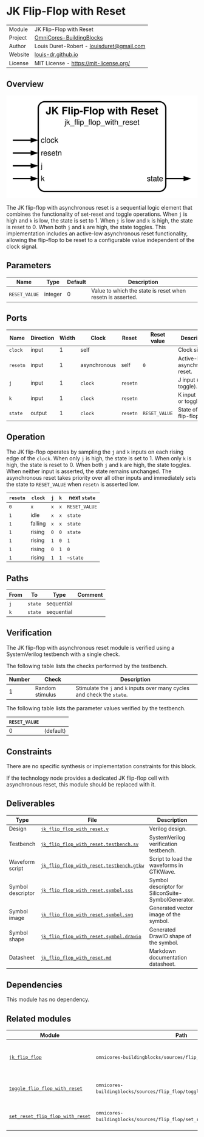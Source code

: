 # JK Flip-Flop with Reset

|         |                                                                                  |
| ------- | -------------------------------------------------------------------------------- |
| Module  | JK Flip-Flop with Reset                                                          |
| Project | [OmniCores-BuildingBlocks](https://github.com/Louis-DR/OmniCores-BuildingBlocks) |
| Author  | Louis Duret-Robert - [louisduret@gmail.com](mailto:louisduret@gmail.com)         |
| Website | [louis-dr.github.io](https://louis-dr.github.io)                                 |
| License | MIT License - https://mit-license.org/                                           |

## Overview

![jk_flip_flop_with_reset](jk_flip_flop_with_reset.symbol.svg)

The JK flip-flop with asynchronous reset is a sequential logic element that combines the functionality of set-reset and toggle operations. When `j` is high and `k` is low, the state is set to 1. When `j` is low and `k` is high, the state is reset to 0. When both `j` and `k` are high, the state toggles. This implementation includes an active-low asynchronous reset functionality, allowing the flip-flop to be reset to a configurable value independent of the clock signal.

## Parameters

| Name          | Type    | Default | Description                                                |
| ------------- | ------- | ------- | ---------------------------------------------------------- |
| `RESET_VALUE` | integer | 0       | Value to which the state is reset when resetn is asserted. |

## Ports

| Name     | Direction | Width | Clock        | Reset    | Reset value   | Description                    |
| -------- | --------- | ----- | ------------ | -------- | ------------- | ------------------------------ |
| `clock`  | input     | 1     | self         |          |               | Clock signal.                  |
| `resetn` | input     | 1     | asynchronous | self     | `0`           | Active-low asynchronous reset. |
| `j`      | input     | 1     | `clock`      | `resetn` |               | J input (set or toggle).       |
| `k`      | input     | 1     | `clock`      | `resetn` |               | K input (reset or toggle).     |
| `state`  | output    | 1     | `clock`      | `resetn` | `RESET_VALUE` | State of the flip-flop.        |

## Operation

The JK flip-flop operates by sampling the `j` and `k` inputs on each rising edge of the `clock`. When only `j` is high, the state is set to 1. When only `k` is high, the state is reset to 0. When both `j` and `k` are high, the state toggles. When neither input is asserted, the state remains unchanged. The asynchronous reset takes priority over all other inputs and immediately sets the state to `RESET_VALUE` when `resetn` is asserted low.

| `resetn` | `clock` | `j` | `k` | next `state`  |
| -------- | ------- | --- | --- | ------------- |
| `0`      | `x`     | `x` | `x` | `RESET_VALUE` |
| `1`      | idle    | `x` | `x` | `state`       |
| `1`      | falling | `x` | `x` | `state`       |
| `1`      | rising  | `0` | `0` | `state`       |
| `1`      | rising  | `1` | `0` | `1`           |
| `1`      | rising  | `0` | `1` | `0`           |
| `1`      | rising  | `1` | `1` | `~state`      |

## Paths

| From | To      | Type       | Comment |
| ---- | ------- | ---------- | ------- |
| `j`  | `state` | sequential |         |
| `k`  | `state` | sequential |         |

## Verification

The JK flip-flop with asynchronous reset module is verified using a SystemVerilog testbench with a single check.

The following table lists the checks performed by the testbench.

| Number | Check           | Description                                                              |
| ------ | --------------- | ------------------------------------------------------------------------ |
| 1      | Random stimulus | Stimulate the `j` and `k` inputs over many cycles and check the `state`. |

The following table lists the parameter values verified by the testbench.

| `RESET_VALUE` |           |
| ------------- | --------- |
| 0             | (default) |

## Constraints

There are no specific synthesis or implementation constraints for this block.

If the technology node provides a dedicated JK flip-flop cell with asynchronous reset, this module should be replaced with it.

## Deliverables

| Type              | File                                                                               | Description                                         |
| ----------------- | ---------------------------------------------------------------------------------- | --------------------------------------------------- |
| Design            | [`jk_flip_flop_with_reset.v`](jk_flip_flop_with_reset.v)                           | Verilog design.                                     |
| Testbench         | [`jk_flip_flop_with_reset.testbench.sv`](jk_flip_flop_with_reset.testbench.sv)     | SystemVerilog verification testbench.               |
| Waveform script   | [`jk_flip_flop_with_reset.testbench.gtkw`](jk_flip_flop_with_reset.testbench.gtkw) | Script to load the waveforms in GTKWave.            |
| Symbol descriptor | [`jk_flip_flop_with_reset.symbol.sss`](jk_flip_flop_with_reset.symbol.sss)         | Symbol descriptor for SiliconSuite-SymbolGenerator. |
| Symbol image      | [`jk_flip_flop_with_reset.symbol.svg`](jk_flip_flop_with_reset.symbol.svg)         | Generated vector image of the symbol.               |
| Symbol shape      | [`jk_flip_flop_with_reset.symbol.drawio`](jk_flip_flop_with_reset.symbol.drawio)   | Generated DrawIO shape of the symbol.               |
| Datasheet         | [`jk_flip_flop_with_reset.md`](jk_flip_flop_with_reset.md)                         | Markdown documentation datasheet.                   |

## Dependencies

This module has no dependency.

## Related modules

| Module                                                                                                  | Path                                                                        | Comment                                    |
| ------------------------------------------------------------------------------------------------------- | --------------------------------------------------------------------------- | ------------------------------------------ |
| [`jk_flip_flop`](../jk_flip_flop/jk_flip_flop.md)                                                       | `omnicores-buildingblocks/sources/flip_flop/jk_flip_flop`                   | Variant of the JK flip-flop without reset. |
| [`toggle_flip_flop_with_reset`](../toggle_flip_flop_with_reset/toggle_flip_flop_with_reset.md)          | `omnicores-buildingblocks/sources/flip_flop/toggle_flip_flop_with_reset`    | Toggle flip-flop with reset.               |
| [`set_reset_flip_flop_with_reset`](../set_reset_flip_flop_with_reset/set_reset_flip_flop_with_reset.md) | `omnicores-buildingblocks/sources/flip_flop/set_reset_flip_flop_with_reset` | Set-reset flip-flop with reset.            |

